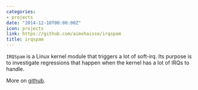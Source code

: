 ```yaml
---
categories:
- projects
date: "2014-12-10T00:00:00Z"
icon: projects
link: https://github.com/aimxhaisse/irqspam
title: irqspam
---
```


`IRQSpam` is a Linux kernel module that triggers a lot of
soft-irq. Its purpose is to investigate regressions that happen when
the kernel has a lot of IRQs to handle.

More on [github](https://github.com/aimxhaisse/irqspam).
